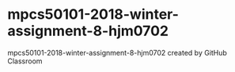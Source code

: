 # mpcs50101-2018-winter-assignment-8-hjm0702
mpcs50101-2018-winter-assignment-8-hjm0702 created by GitHub Classroom
